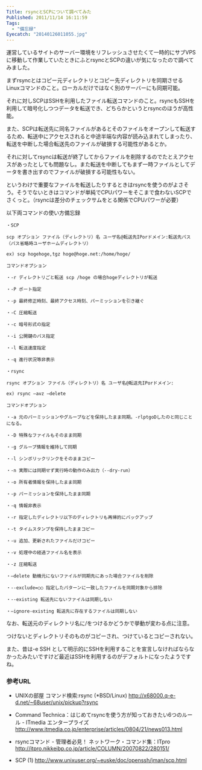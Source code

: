 ```yaml
---
Title: rsyncとSCPについて調べてみた
Published: 2011/11/14 16:11:59
Tags:
  - "備忘録"
Eyecatch: "20140126011055.jpg"
---
```

運営しているサイトのサーバー環境をリフレッシュさせたくて一時的にサブVPSに移動して作業していたときにふとrsyncとSCPの違いが気になったので調べてみました。

まずrsyncとはコピー元ディレクトリとコピー先ディレクトリを同期させるLinuxコマンドのこと。ローカルだけではなく別のサーバーにも同期可能。

それに対しSCPはSSHを利用したファイル転送コマンドのこと。rsyncもSSHを利用して暗号化しつつデータを転送でき、どちらかというとrsyncのほうが高性能。

また、SCPは転送先に同名ファイルがあるとそのファイルをオープンして転送するため、転送中にアクセスされると中途半端な内容が読み込まれてしまったり、転送を中断した場合転送先のファイルが破損する可能性があるとか。

それに対してrsyncは転送が終了してからファイルを削除するのでたとえアクセスがあったとしても問題なし。また転送を中断してもまず一時ファイルとしてデータを書き出すのでファイルが破損する可能性もない。

というわけで重要なファイルを転送したりするときはrsyncを使うのがよさそう。そうでないときはコマンドが単純でCPUパワーをそこまで食わないSCPでさくっと。（rsyncは差分のチェックサムをとる関係でCPUパワーが必要）

以下両コマンドの使い方備忘録

```
・SCP

scp オプション ファイル（ディレクトリ）名 ユーザ名@転送先IPorドメイン:転送先パス （パス省略時ユーザホームディレクトリ）

ex) scp hogehoge,tgz hoge@hoge.net:/home/hoge/

コマンドオプション

・-r ディレクトリごと転送 scp /hoge の場合hogeディレクトリが転送

・-P ポート指定

・-p 最終修正時刻、最終アクセス時刻、パーミッションを引き継ぐ

・-C 圧縮転送

・-c 暗号形式の指定

・-i 公開鍵のパス指定

・-l 転送速度指定

・-q 進行状況等非表示

・rsync

rsync オプション ファイル（ディレクトリ）名 ユーザ名@転送先IPorドメイン:

ex) rsync –avz –delete

コマンドオプション

・-a 元のパーミッションやグループなどを保持したまま同期。-rlptgoDしたのと同じことになる。

・-D 特殊なファイルもそのまま同期

・-g グループ情報を維持して同期

・-l シンボリックリンクをそのままコピー

・-n 実際には同期せず実行時の動作のみ出力（--dry-run）

・-o 所有者情報を保持したまま同期

・-p パーミッションを保持したまま同期

・-q 情報非表示

・-r 指定したディレクトリ以下のディレクトリも再帰的にバックアップ

・-t タイムスタンプを保持したままコピー

・-u 追加、更新されたファイルだけコピー

・-v 処理中の経過ファイル名を表示

・-z 圧縮転送

・—delete 動機元にないファイルが同期先にあった場合ファイルを削除

・--exclude=○○ 指定したパターンに一致したファイルを同期対象から排除

・--existing 転送先にないファイルは同期しない

・—ignore-existing 転送先に存在するファイルは同期しない
```

なお、転送元のディレクトリ名に/をつけるかどうかで挙動が変わる点に注意。

つけないとディレクトリそのものがコピーされ、つけているとコピーされない。

また、昔は-e SSH として明示的にSSHを利用することを宣言しなければならなかったみたいですけど最近はSSHを利用するのがデフォルトになったようですね。

### 参考URL

- UNIXの部屋 コマンド検索:rsync (*BSD/Linux)
http://x68000.q-e-d.net/~68user/unix/pickup?rsync

- Command Technica：はじめてrsyncを使う方が知っておきたい6つのルール - ITmedia エンタープライズ
http://www.itmedia.co.jp/enterprise/articles/0804/21/news013.html

- rsyncコマンド - 管理者必見！ ネットワーク・コマンド集：ITpro
http://itpro.nikkeibp.co.jp/article/COLUMN/20070822/280151/

- SCP (1)
http://www.unixuser.org/~euske/doc/openssh/jman/scp.html
